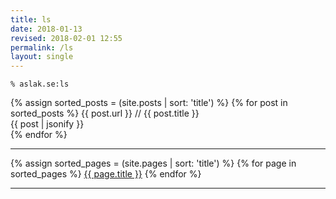 ```yaml
---
title: ls
date: 2018-01-13
revised: 2018-02-01 12:55 
permalink: /ls
layout: single
---
```


`% aslak.se:ls`

<p>

{% assign sorted_posts = (site.posts | sort: 'title') %}
{% for post in sorted_posts %}
{{ post.url }} // {{ post.title }}<br/>
{{ post | jsonify }} <br/>
{% endfor %}

- - -

{% assign sorted_pages = (site.pages | sort: 'title') %}
{% for page in sorted_pages %}
<a href="{{ page.url }}"> {{ page.title }}</a>
{% endfor %}

- - -
